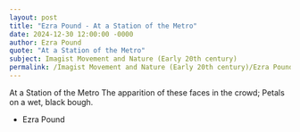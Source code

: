 ```yaml
---
layout: post
title: "Ezra Pound - At a Station of the Metro"
date: 2024-12-30 12:00:00 -0000
author: Ezra Pound
quote: "At a Station of the Metro"
subject: Imagist Movement and Nature (Early 20th century)
permalink: /Imagist Movement and Nature (Early 20th century)/Ezra Pound/Ezra Pound - At a Station of the Metro
---
```


At a Station of the Metro
The apparition of these faces in the crowd;
Petals on a wet, black bough.

- Ezra Pound
